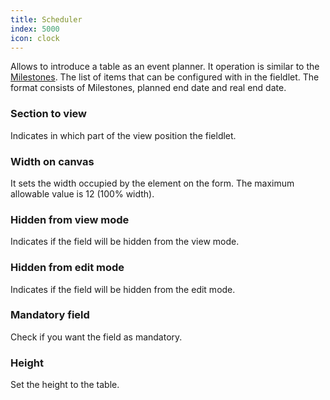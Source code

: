 ```yaml
---
title: Scheduler
index: 5000
icon: clock
---
```


Allows to introduce a table as an event planner.
It operation is similar to the [Milestones](rules/palette/fieldlets/milestones).
The list of items that can be configured with in the fieldlet.
The format consists of Milestones, planned end date and real end date.

### Section to view

Indicates in which part of the view position the fieldlet.

### Width on canvas

It sets the width occupied by the element on the form. The maximum allowable value is 12 (100% width).

### Hidden from view mode

Indicates if the field will be hidden from the view mode.

### Hidden from edit mode

Indicates if the field will be hidden from the edit mode.

### Mandatory field

Check if you want the field as mandatory.

### Height

Set the height to the table.
